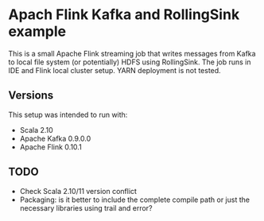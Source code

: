 Apach Flink Kafka and RollingSink example
=========================================

This is a small Apache Flink streaming job that writes messages from Kafka to local file system (or potentially) HDFS using RollingSink. 
The job runs in IDE and Flink local cluster setup. YARN deployment is not tested. 

Versions
-------------
This setup was intended to run with:

* Scala 2.10
* Apache Kafka 0.9.0.0
* Apache Flink 0.10.1

TODO
-------------

* Check Scala 2.10/11 version conflict
* Packaging: is it better to include the complete compile path or just the necessary libraries using trail and error?

